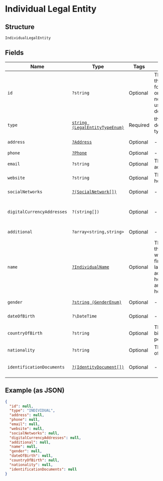 
# Individual Legal Entity

## Structure

`IndividualLegalEntity`

## Fields

| Name | Type | Tags | Description | Getter | Setter |
|  --- | --- | --- | --- | --- | --- |
| `id` | `?string` | Optional | The Party ID of the Customer, for internal use only. Should not appear in user facing documentation. | getId(): ?string | setId(?string id): void |
| `type` | [`string (LegalEntityTypeEnum)`](../../doc/models/legal-entity-type-enum.md) | Required | the second description of type parameter | getType(): string | setType(string type): void |
| `address` | [`?Address`](../../doc/models/address.md) | Optional | - | getAddress(): ?Address | setAddress(?Address address): void |
| `phone` | [`?Phone`](../../doc/models/phone.md) | Optional | - | getPhone(): ?Phone | setPhone(?Phone phone): void |
| `email` | `?string` | Optional | The email address. | getEmail(): ?string | setEmail(?string email): void |
| `website` | `?string` | Optional | The website hostname. | getWebsite(): ?string | setWebsite(?string website): void |
| `socialNetworks` | [`?(SocialNetwork[])`](../../doc/models/social-network.md) | Optional | - | getSocialNetworks(): ?array | setSocialNetworks(?array socialNetworks): void |
| `digitalCurrencyAddresses` | `?(string[])` | Optional | - | getDigitalCurrencyAddresses(): ?array | setDigitalCurrencyAddresses(?array digitalCurrencyAddresses): void |
| `additional` | `?array<string,string>` | Optional | - | getAdditional(): ?array | setAdditional(?array additional): void |
| `name` | [`?IndividualName`](../../doc/models/individual-name.md) | Optional | The name of the person. It will consist of first, middle, last, additionalLast, honorificPrefix, and honorificSuffix. | getName(): ?IndividualName | setName(?IndividualName name): void |
| `gender` | [`?string (GenderEnum)`](../../doc/models/gender-enum.md) | Optional | - | getGender(): ?string | setGender(?string gender): void |
| `dateOfBirth` | `?\DateTime` | Optional | - | getDateOfBirth(): ?\DateTime | setDateOfBirth(?\DateTime dateOfBirth): void |
| `countryOfBirth` | `?string` | Optional | The country of birth for the person. | getCountryOfBirth(): ?string | setCountryOfBirth(?string countryOfBirth): void |
| `nationality` | `?string` | Optional | The nationality of the person. | getNationality(): ?string | setNationality(?string nationality): void |
| `identificationDocuments` | [`?(IdentityDocument[])`](../../doc/models/identity-document.md) | Optional | - | getIdentificationDocuments(): ?array | setIdentificationDocuments(?array identificationDocuments): void |

## Example (as JSON)

```json
{
  "id": null,
  "type": "INDIVIDUAL",
  "address": null,
  "phone": null,
  "email": null,
  "website": null,
  "socialNetworks": null,
  "digitalCurrencyAddresses": null,
  "additional": null,
  "name": null,
  "gender": null,
  "dateOfBirth": null,
  "countryOfBirth": null,
  "nationality": null,
  "identificationDocuments": null
}
```

